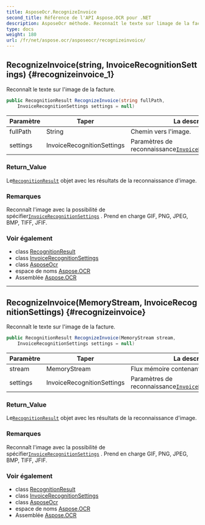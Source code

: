 ```yaml
---
title: AsposeOcr.RecognizeInvoice
second_title: Référence de l'API Aspose.OCR pour .NET
description: AsposeOcr méthode. Reconnaît le texte sur limage de la facture.
type: docs
weight: 180
url: /fr/net/aspose.ocr/asposeocr/recognizeinvoice/
---
```

## RecognizeInvoice(string, InvoiceRecognitionSettings) {#recognizeinvoice_1}

Reconnaît le texte sur l'image de la facture.

```csharp
public RecognitionResult RecognizeInvoice(string fullPath, 
    InvoiceRecognitionSettings settings = null)
```

| Paramètre | Taper | La description |
| --- | --- | --- |
| fullPath | String | Chemin vers l'image. |
| settings | InvoiceRecognitionSettings | Paramètres de reconnaissance[`InvoiceRecognitionSettings`](../../invoicerecognitionsettings/). |

### Return_Value

Le[`RecognitionResult`](../../recognitionresult/) objet avec les résultats de la reconnaissance d'image.

### Remarques

Reconnaît l'image avec la possibilité de spécifier[`InvoiceRecognitionSettings`](../../invoicerecognitionsettings/) . Prend en charge GIF, PNG, JPEG, BMP, TIFF, JFIF.

### Voir également

* class [RecognitionResult](../../recognitionresult/)
* class [InvoiceRecognitionSettings](../../invoicerecognitionsettings/)
* class [AsposeOcr](../)
* espace de noms [Aspose.OCR](../../asposeocr/)
* Assemblée [Aspose.OCR](../../../)

---

## RecognizeInvoice(MemoryStream, InvoiceRecognitionSettings) {#recognizeinvoice}

Reconnaît le texte sur l'image de la facture.

```csharp
public RecognitionResult RecognizeInvoice(MemoryStream stream, 
    InvoiceRecognitionSettings settings = null)
```

| Paramètre | Taper | La description |
| --- | --- | --- |
| stream | MemoryStream | Flux mémoire contenant l'image du reçu. |
| settings | InvoiceRecognitionSettings | Paramètres de reconnaissance[`InvoiceRecognitionSettings`](../../invoicerecognitionsettings/). |

### Return_Value

Le[`RecognitionResult`](../../recognitionresult/) objet avec les résultats de la reconnaissance d'image.

### Remarques

Reconnaît l'image avec la possibilité de spécifier[`InvoiceRecognitionSettings`](../../invoicerecognitionsettings/) . Prend en charge GIF, PNG, JPEG, BMP, TIFF, JFIF.

### Voir également

* class [RecognitionResult](../../recognitionresult/)
* class [InvoiceRecognitionSettings](../../invoicerecognitionsettings/)
* class [AsposeOcr](../)
* espace de noms [Aspose.OCR](../../asposeocr/)
* Assemblée [Aspose.OCR](../../../)


